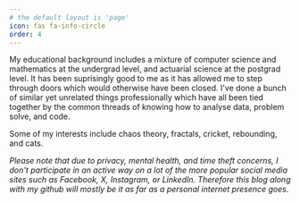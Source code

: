 ```yaml
---
# the default layout is 'page'
icon: fas fa-info-circle
order: 4
---
```



My educational background includes a mixture of computer science and mathematics at the undergrad level, and actuarial science at the postgrad level. It has been suprisingly good to me as it has allowed me to step through doors which would otherwise have been closed. I've done a bunch of similar yet unrelated things professionally which have all been tied together by the common threads of knowing how to analyse data, problem solve, and code.

Some of my interests include chaos theory, fractals, cricket, rebounding, and cats.

_Please note that due to privacy, mental health, and time theft concerns, I don't participate in an active way on a lot of the more popular social media sites such as Facebook, X, Instagram, or LinkedIn. Therefore this blog along with my github will mostly be it as far as a personal internet presence goes._ 
